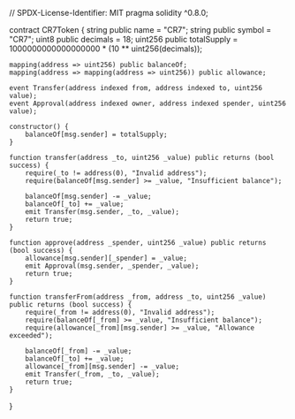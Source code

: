 // SPDX-License-Identifier: MIT
pragma solidity ^0.8.0;

contract CR7Token {
    string public name = "CR7";
    string public symbol = "CR7";
    uint8 public decimals = 18;
    uint256 public totalSupply = 1000000000000000000 * (10 ** uint256(decimals));

    mapping(address => uint256) public balanceOf;
    mapping(address => mapping(address => uint256)) public allowance;

    event Transfer(address indexed from, address indexed to, uint256 value);
    event Approval(address indexed owner, address indexed spender, uint256 value);

    constructor() {
        balanceOf[msg.sender] = totalSupply;
    }

    function transfer(address _to, uint256 _value) public returns (bool success) {
        require(_to != address(0), "Invalid address");
        require(balanceOf[msg.sender] >= _value, "Insufficient balance");

        balanceOf[msg.sender] -= _value;
        balanceOf[_to] += _value;
        emit Transfer(msg.sender, _to, _value);
        return true;
    }

    function approve(address _spender, uint256 _value) public returns (bool success) {
        allowance[msg.sender][_spender] = _value;
        emit Approval(msg.sender, _spender, _value);
        return true;
    }

    function transferFrom(address _from, address _to, uint256 _value) public returns (bool success) {
        require(_from != address(0), "Invalid address");
        require(balanceOf[_from] >= _value, "Insufficient balance");
        require(allowance[_from][msg.sender] >= _value, "Allowance exceeded");

        balanceOf[_from] -= _value;
        balanceOf[_to] += _value;
        allowance[_from][msg.sender] -= _value;
        emit Transfer(_from, _to, _value);
        return true;
    }
}
